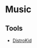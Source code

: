 # Music

<!--
mongolian techno throat singing
-->

<!--
Glass Animals - Heat Waves
Måneskin - I Wanna Be Your Slave
Industry Baby -  Lil Nas X, Jack Harlow
Sub Urban - Cradles
Tones and I - Dance Monkey
Oliver Tree - Life Goes On
-->

## Tools

- [DistroKid](https://distrokid.com)
